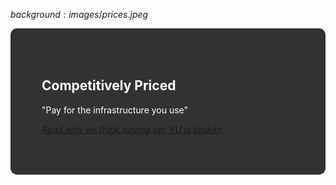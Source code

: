 $background:images/prices.jpeg$

<div style="border-radius: 10px;background-color: rgba(0, 0, 0, 0.8); color: #fff; padding: 50px;">

## Competitively Priced

"Pay for the infrastructure you use"

*[Read why we think paying per VU is broken](https://smoothscaling.com/paying-per-test-or-virtual-user-is-broken-7d10cb546672)*
